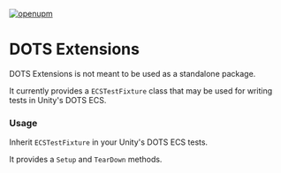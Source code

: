 [![openupm](https://img.shields.io/npm/v/com.dots.extensions?label=openupm&registry_uri=https://package.openupm.com)](https://openupm.com/packages/com.dots.extensions/)

# DOTS Extensions

DOTS Extensions is not meant to be used as a standalone package.

It currently provides a `ECSTestFixture` class that may be used for writing tests in Unity's DOTS ECS.

### Usage

Inherit `ECSTestFixture` in your Unity's DOTS ECS tests.

It provides a `Setup` and `TearDown` methods.
